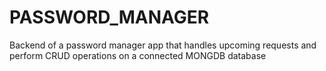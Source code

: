 # PASSWORD_MANAGER

Backend of a password manager app that handles upcoming requests and perform CRUD operations on a connected MONGDB database
